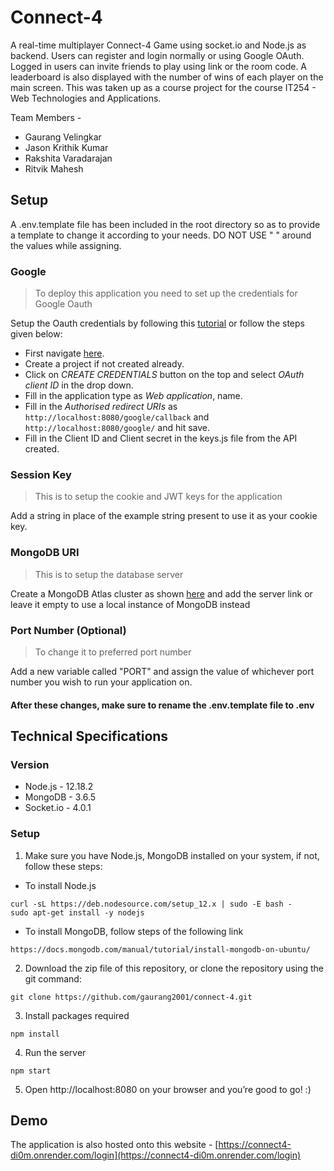 # Connect-4

A real-time multiplayer Connect-4 Game using socket.io and Node.js as backend. Users can register and login normally or using Google OAuth. Logged in users can invite friends to play using link or the room code. A leaderboard is also displayed with the number of wins of each player on the main screen. This was taken up as a course project for the course IT254 - Web Technologies and Applications.

Team Members - 
* Gaurang Velingkar
* Jason Krithik Kumar
* Rakshita Varadarajan
* Ritvik Mahesh

## Setup

A .env.template file has been included in the root directory so as to provide a template to change it according to your needs. DO NOT USE " " around the values while assigning.

### Google

> To deploy this application you need to set up the credentials for Google Oauth

Setup the Oauth credentials by following this [tutorial](https://youtu.be/9x66l93iEW0) or follow the steps given below:
* First navigate [here](https://console.developers.google.com/apis/credentials).
* Create a project if not created already.
* Click on *CREATE CREDENTIALS* button on the top and select *OAuth client ID* in the drop down.
* Fill in the application type as *Web application*, name.
* Fill in the *Authorised redirect URIs* as `http://localhost:8080/google/callback` and `http://localhost:8080/google/` and hit save.
* Fill in the Client ID and Client secret in the keys.js file from the API created. 

### Session Key

> This is to setup the cookie and JWT keys for the application

Add a string in place of the example string present to use it as your cookie key.

### MongoDB URI

> This is to setup the database server

Create a MongoDB Atlas cluster as shown [here](https://docs.atlas.mongodb.com/tutorial/create-new-cluster/) and add the server link or leave it empty to use a local instance of MongoDB instead

### Port Number (Optional)

> To change it to preferred port number

Add a new variable called "PORT" and assign the value of whichever port number you wish to run your application on.

#### After these changes, make sure to rename the .env.template file to .env

## Technical Specifications

### Version
- Node.js - 12.18.2
- MongoDB - 3.6.5
- Socket.io - 4.0.1

### Setup
1. Make sure you have Node.js, MongoDB installed on your system, if not, follow these steps: 

 - To install Node.js 
```
curl -sL https://deb.nodesource.com/setup_12.x | sudo -E bash -
sudo apt-get install -y nodejs
```
- To install MongoDB, follow steps of the following link
```
https://docs.mongodb.com/manual/tutorial/install-mongodb-on-ubuntu/
```

2. Download the zip file of this repository, or clone the repository using the git command:
```
git clone https://github.com/gaurang2001/connect-4.git
```

3. Install packages required 
```
npm install
```

4. Run the server 
```
npm start
```

5. Open http://localhost:8080 on your browser and you’re good to go! :)

## Demo

The application is also hosted onto this website - [https://connect4-di0m.onrender.com/login](https://connect4-di0m.onrender.com/login)

